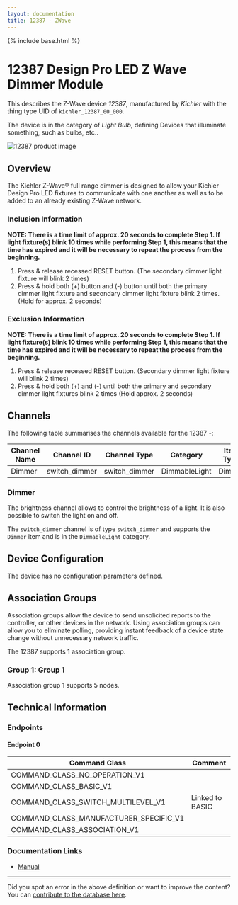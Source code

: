 ```yaml
---
layout: documentation
title: 12387 - ZWave
---
```


{% include base.html %}

# 12387 Design Pro LED Z Wave Dimmer Module
This describes the Z-Wave device *12387*, manufactured by *Kichler* with the thing type UID of ```kichler_12387_00_000```.

The device is in the category of *Light Bulb*, defining Devices that illuminate something, such as bulbs, etc..

![12387 product image](https://opensmarthouse.org/zwavedatabase/668/image/)


## Overview

The Kichler Z-Wave® full range dimmer is designed to allow your Kichler Design Pro LED fixtures to communicate with one another as well as to be added to an already existing Z-Wave network.

### Inclusion Information

**NOTE: There is a time limit of approx. 20 seconds to complete Step 1. If light fixture(s) blink 10 times while performing Step 1, this means that the time has expired and it will be necessary to repeat the process from the beginning.**

  1. Press & release recessed RESET button. (The secondary dimmer light fixture will blink 2 times)
  2. Press & hold both (+) button and (-) button until both the primary dimmer light fixture and secondary dimmer light fixture blink 2 times. (Hold for approx. 2 seconds)

### Exclusion Information

**NOTE: There is a time limit of approx. 20 seconds to complete Step 1. If light fixture(s) blink 10 times while performing Step 1, this means that the time has expired and it will be necessary to repeat the process from the beginning.**

  1. Press & release recessed RESET button. (Secondary dimmer light fixture will blink 2 times)
  2. Press & hold both (+) and (-) until both the primary and secondary dimmer light fixtures blink 2 times (Hold approx. 2 seconds)

## Channels

The following table summarises the channels available for the 12387 -:

| Channel Name | Channel ID | Channel Type | Category | Item Type |
|--------------|------------|--------------|----------|-----------|
| Dimmer | switch_dimmer | switch_dimmer | DimmableLight | Dimmer | 

### Dimmer
The brightness channel allows to control the brightness of a light.
            It is also possible to switch the light on and off.

The ```switch_dimmer``` channel is of type ```switch_dimmer``` and supports the ```Dimmer``` item and is in the ```DimmableLight``` category.



## Device Configuration

The device has no configuration parameters defined.

## Association Groups

Association groups allow the device to send unsolicited reports to the controller, or other devices in the network. Using association groups can allow you to eliminate polling, providing instant feedback of a device state change without unnecessary network traffic.

The 12387 supports 1 association group.

### Group 1: Group 1


Association group 1 supports 5 nodes.

## Technical Information

### Endpoints

#### Endpoint 0

| Command Class | Comment |
|---------------|---------|
| COMMAND_CLASS_NO_OPERATION_V1| |
| COMMAND_CLASS_BASIC_V1| |
| COMMAND_CLASS_SWITCH_MULTILEVEL_V1| Linked to BASIC|
| COMMAND_CLASS_MANUFACTURER_SPECIFIC_V1| |
| COMMAND_CLASS_ASSOCIATION_V1| |

### Documentation Links

* [Manual](https://www.opensmarthouse.org/zwavedatabase/668/12387-Z-Wave-Dimmer-Module.pdf)

---

Did you spot an error in the above definition or want to improve the content?
You can [contribute to the database here](https://www.opensmarthouse.org/zwavedatabase/668).
